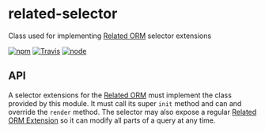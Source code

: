 # related-selector

Class used for implementing [Related ORM](https://www.npmjs.com/package/ee-orm) selector extensions

[![npm](https://img.shields.io/npm/dm/related-selector.svg?style=flat-square)](https://www.npmjs.com/package/related-selector)
[![Travis](https://img.shields.io/travis/eventEmitter/related-selector.svg?style=flat-square)](https://travis-ci.org/eventEmitter/related-selector)
[![node](https://img.shields.io/node/v/related-selector.svg?style=flat-square)](https://nodejs.org/)


## API

A selector extensions for the [Related ORM](https://www.npmjs.com/package/ee-orm) must implement the class provided by this module. It must call its super `init` method and can and override the `render` method. The selector may also expose a regular [Related ORM Extension](https://www.npmjs.com/package/ee-orm-extension) so it can modify all parts of a query at any time.


